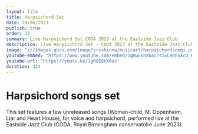 ```yaml
---
layout: film
title: Harpsichord Set
date: 20/06/2023
publish: true
order: 15
summary: Live Harpsichord Set CODA 2023 at the Eastside Jazz Club
description: Live Harpsichord Set - CODA 2023 at the Eastside Jazz Club
image: "///images.quru.com/image?src=kinna/musicart/harpsichordsongs.png&width=450&format=jpeg&quality=75"
youtube-embed: "https://www.youtube.com/embed/1gRGE8nX6ac?si=LRRE5XcU_KJZ9Mxl"
youtube-url: "https://youtu.be/1gRGE8nX6ac"
duration: 424
---
```


# Harpsichord songs set

This set features a few unreleased songs (Woman-child, M. Oppenheim, Liar and Heart House), for voice and harpsichord, performed live at the Eastside Jazz Club (CODA, Royal Birmingham conservatoire June 2023).
